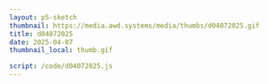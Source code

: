 ```yaml
---
layout: p5-sketch
thumbnail: https://media.awd.systems/media/thumbs/d04072025.gif
title: d04072025
date: 2025-04-07
thumbnail_local: thumb.gif

script: /code/d04072025.js
---
```

